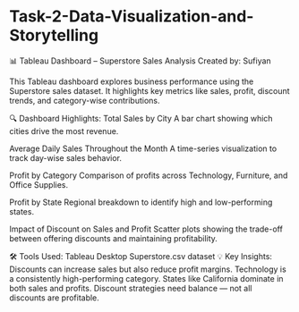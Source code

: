 # Task-2-Data-Visualization-and-Storytelling
📊 Tableau Dashboard – Superstore Sales Analysis
Created by: Sufiyan

This Tableau dashboard explores business performance using the Superstore sales dataset. It highlights key metrics like sales, profit, discount trends, and category-wise contributions.

🔍 Dashboard Highlights:
Total Sales by City
A bar chart showing which cities drive the most revenue.

Average Daily Sales Throughout the Month
A time-series visualization to track day-wise sales behavior.

Profit by Category
Comparison of profits across Technology, Furniture, and Office Supplies.

Profit by State
Regional breakdown to identify high and low-performing states.

Impact of Discount on Sales and Profit
Scatter plots showing the trade-off between offering discounts and maintaining profitability.

🛠 Tools Used:
Tableau Desktop
Superstore.csv dataset
💡 Key Insights:
Discounts can increase sales but also reduce profit margins.
Technology is a consistently high-performing category.
States like California dominate in both sales and profits.
Discount strategies need balance — not all discounts are profitable.
